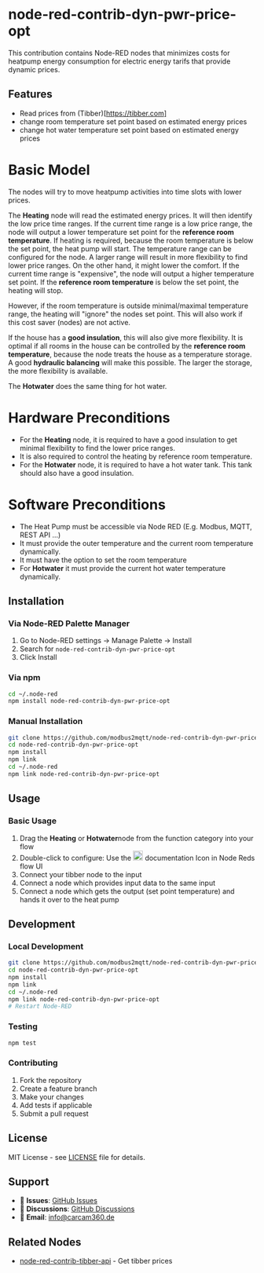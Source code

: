 # node-red-contrib-dyn-pwr-price-opt

This contribution contains Node-RED nodes that minimizes costs for heatpump energy consumption for electric energy tarifs that provide dynamic prices.

## Features

- Read prices from (Tibber)[https://tibber.com]
- change room temperature set point based on estimated energy prices
- change hot water temperature set point  based on estimated energy prices
# Basic Model

The nodes will try to move heatpump activities into time slots with lower prices.

The **Heating** node will read the estimated energy prices.
It will then identify the low price time ranges.
If the current time range is a low price range, the node will output a lower temperature set point for the **reference room temperature**.
If heating is required, because the room temperature is below the set point, the heat pump will start.
The temperature range can be configured for the node. A larger range will result in more flexibility to find lower price ranges.
On the other hand, it might lower the comfort.
If the current time range is "expensive", the node will output a higher temperature set point. 
If the **reference room temperature** is below the set point, the heating will stop.

However, if the room temperature is outside minimal/maximal temperature range, the heating will "ignore" the nodes set point.
This will also work if this cost saver (nodes) are not active.

If the house has a **good insulation**, this will also give more flexibility.
It is optimal if all rooms in the house can be controlled by the **reference room temperature**, because the node treats the house as a temperature storage.
A good **hydraulic balancing** will make this possible.
The larger the storage, the more flexibility is available.

The **Hotwater** does the same thing for hot water. 

# Hardware Preconditions
- For the **Heating** node, it is required to have a good insulation to get minimal flexibility to find the lower price ranges.
- It is also required to control the heating by reference room temperature.
- For the **Hotwater** node, it is required to have a hot water tank. This tank should also have a good insulation.

# Software Preconditions
- The Heat Pump must be accessible via Node RED (E.g. Modbus, MQTT, REST API ...)
- It must provide the outer temperature and the current room temperature dynamically.
- It must have the option to set the room temperature
- For **Hotwater** it must provide the current hot water temperature dynamically.

## Installation

### Via Node-RED Palette Manager
1. Go to Node-RED settings → Manage Palette → Install
2. Search for `node-red-contrib-dyn-pwr-price-opt`
3. Click Install

### Via npm
```bash
cd ~/.node-red
npm install node-red-contrib-dyn-pwr-price-opt
```

### Manual Installation
```bash
git clone https://github.com/modbus2mqtt/node-red-contrib-dyn-pwr-price-opt.git
cd node-red-contrib-dyn-pwr-price-opt
npm install
npm link
cd ~/.node-red
npm link node-red-contrib-dyn-pwr-price-opt
```

## Usage

### Basic Usage

1. Drag the **Heating** or **Hotwater**node from the function category into your flow
2. Double-click to configure:
   Use the <img src="https://raw.githubusercontent.com/FortAwesome/Font-Awesome/6.x/svgs/solid/book.svg" width="20" height="20"> documentation Icon in Node Reds flow UI
3. Connect your tibber node to the input
4. Connect a node which provides input data to the same input
5. Connect a node which gets the output (set point temperature) and hands it over to the heat pump

## Development

### Local Development
```bash
git clone https://github.com/modbus2mqtt/node-red-contrib-dyn-pwr-price-opt.git
cd node-red-contrib-dyn-pwr-price-opt
npm install
npm link
cd ~/.node-red
npm link node-red-contrib-dyn-pwr-price-opt
# Restart Node-RED
```

### Testing
```bash
npm test
```

### Contributing
1. Fork the repository
2. Create a feature branch
3. Make your changes
4. Add tests if applicable
5. Submit a pull request

## License

MIT License - see [LICENSE](LICENSE) file for details.

## Support

- 🐛 **Issues**: [GitHub Issues](https://github.com/modbus2mqtt/node-red-contrib-dyn-pwr-price-opt/issues)
- 💬 **Discussions**: [GitHub Discussions](https://github.com/modbus2mqtt/node-red-contrib-dyn-pwr-price-opt/discussions)
- 📧 **Email**: info@carcam360.de

## Related Nodes

- [node-red-contrib-tibber-api](https://flows.nodered.org/node/node-red-contrib-tibber-api) - Get tibber prices
